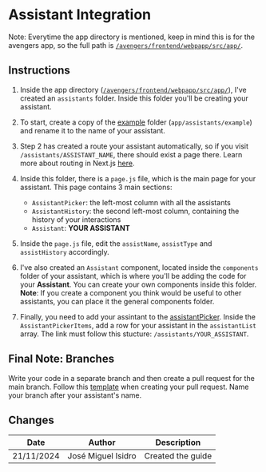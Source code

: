 # Assistant Integration

Note: Everytime the app directory is mentioned, keep in mind this is for the avengers app, so the full path is [`/avengers/frontend/webpapp/src/app/`](/avengers/frontend/webapp/src/app).

## Instructions
1.  Inside the app directory ([`/avengers/frontend/webpapp/src/app/`](/avengers/frontend/webapp/src/app)), I've created an `assistants` folder. Inside this folder you'll be creating your assistant.
2. To start, create a copy of the [example](/avengers/frontend/webapp/src/app/assistants/example/) folder (`app/assistants/example`) and rename it to the name of your assistant.
3. Step 2 has created a route your assistant automatically, so if you visit `/assistants/ASSISTANT_NAME`, there should exist a page there. Learn more about routing in Next.js [here](https://nextjs.org/docs/app/building-your-application/routing).
4. Inside this folder, there is a `page.js` file, which is the main page for your assistant. This page contains 3 main sections:
    - `AssistantPicker`: the left-most column with all the assistants
    - `AssistantHistory`: the second left-most column, containing the history of your interactions
    - `Assistant`: **YOUR ASSISTANT**

5. Inside the `page.js` file, edit the `assistName`, `assistType` and `assistHistory` accordingly.
6. I've also created an `Assistant` component, located inside the `components` folder of your assistant, which is where you'll be adding the code for your **Assistant**. You can create your own components inside this folder.
**Note**: If you create a component you think would be useful to other assistants, you can place it the general components folder.
7. Finally, you need to add your assintant to the [assistantPicker](/avengers/frontend/webapp/src/app/components/assistantPicker.js). Inside the `AssistantPickerItems`, add a row for your assistant in the `assistantList` array. The link must follow this stucture: `/assistants/YOUR_ASSISTANT`.
## Final Note: Branches
Write your code in a separate branch and then create a pull request for the main branch. Follow this [template](https://github.com/FEUP-MEIC-DS-2024-25/ai4sd/pull/13) when creating your pull request. Name your branch after your assistant's name.
## Changes
| Date       | Author               | Description        |
|------------|----------------------|--------------------|
| 21/11/2024 | José Miguel Isidro   | Created the guide  |